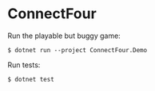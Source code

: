 
# ConnectFour

Run the playable but buggy game:

    $ dotnet run --project ConnectFour.Demo

Run tests:

    $ dotnet test